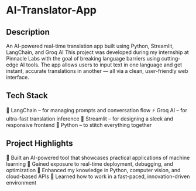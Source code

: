 # AI-Translator-App
## Description
An AI-powered real-time translation app built using Python, Streamlit, LangChain, and Groq AI
This project was developed during my internship at Pinnacle Labs with the goal of breaking language barriers using cutting-edge AI tools. The app allows users to input text in one language and get instant, accurate translations in another — all via a clean, user-friendly web interface.
## Tech Stack
🧠 LangChain – for managing prompts and conversation flow
 ⚡ Groq AI – for ultra-fast translation inference
 🎨 Streamlit – for designing a sleek and responsive frontend
 🐍 Python – to stitch everything together
## Project Highlights
 📌 Built an AI-powered tool that showcases practical applications of machine learning
 📌 Gained exposure to real-time deployment, debugging, and optimization
 📌 Enhanced my knowledge in Python, computer vision, and cloud-based APIs
 📌 Learned how to work in a fast-paced, innovation-driven environment

 
